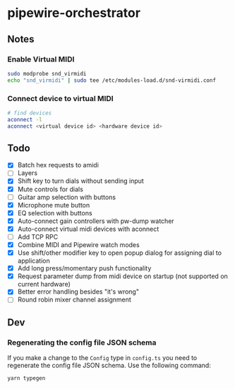 # pipewire-orchestrator

## Notes

### Enable Virtual MIDI

```bash
sudo modprobe snd_virmidi
echo "snd_virmidi" | sudo tee /etc/modules-load.d/snd-virmidi.conf
```

### Connect device to virtual MIDI

```bash
# find devices
aconnect -l
aconnect <virtual device id> <hardware device id>
```

## Todo

- [x] Batch hex requests to amidi
- [ ] Layers
- [x] Shift key to turn dials without sending input
- [x] Mute controls for dials
- [ ] Guitar amp selection with buttons
- [x] Microphone mute button
- [x] EQ selection with buttons
- [x] Auto-connect gain controllers with pw-dump watcher
- [x] Auto-connect virtual midi devices with aconnect
- [ ] Add TCP RPC
- [x] Combine MIDI and Pipewire watch modes
- [x] Use shift/other modifier key to open popup dialog for assigning dial to application
- [x] Add long press/momentary push functionality
- [x] Request parameter dump from midi device on startup (not supported on current
      hardware)
- [x] Better error handling besides "it's wrong"
- [ ] Round robin mixer channel assignment

## Dev

### Regenerating the config file JSON schema

If you make a change to the `Config` type in `config.ts` you need to regenerate the
config file JSON schema. Use the following command:

```bash
yarn typegen
```
